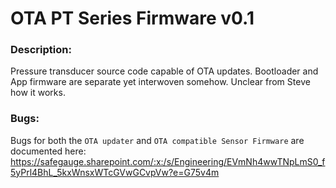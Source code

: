 # OTA PT Series Firmware v0.1
### Description:
Pressure transducer source code capable of OTA updates.
Bootloader and App firmware are separate yet interwoven somehow. Unclear from Steve how it works.

### Bugs:
Bugs for both the ``OTA updater`` and ``OTA compatible Sensor Firmware`` are documented here: https://safegauge.sharepoint.com/:x:/s/Engineering/EVmNh4wwTNpLmS0_f5yPrl4BhL_5kxWnsxWTcGVwGCvpVw?e=G75v4m



